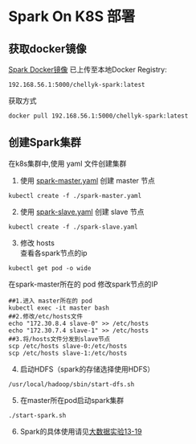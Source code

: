 # Spark On K8S 部署

## 获取docker镜像
[Spark Docker镜像](../../hadoopspark/demo_5-new_images/spark/) 已上传至本地Docker Registry:
```
192.168.56.1:5000/chellyk-spark:latest  
```
获取方式
```
docker pull 192.168.56.1:5000/chellyk-spark:latest  
```

## 创建Spark集群  
在k8s集群中,使用 yaml 文件创建集群
1. 使用 [spark-master.yaml](./spark-master.yaml) 创建 master 节点
```
kubectl create -f ./spark-master.yaml
```
2. 使用 [spark-slave.yaml](./spark-slave.yaml) 创建 slave 节点
```
kubectl create -f ./spark-slave.yaml  
```

3. 修改 hosts  
查看各spark节点的ip
```
kubectl get pod -o wide
```
在spark-master所在的 pod 修改spark节点的IP
```
##1.进入 master所在的 pod
kubectl exec -it master bash
##2.修改/etc/hosts文件  
echo "172.30.8.4 slave-0" >> /etc/hosts
echo "172.30.7.4 slave-1" >> /etc/hosts
##3.将/hosts文件分发到slave节点
scp /etc/hosts slave-0:/etc/hosts
scp /etc/hosts slave-1:/etc/hosts
```

4. 启动HDFS（spark的存储选择使用HDFS）  
```
/usr/local/hadoop/sbin/start-dfs.sh
```  

5. 在master所在pod启动spark集群  
```
./start-spark.sh
```  
6. Spark的具体使用请见[大数据实验13-19](../experiments)

